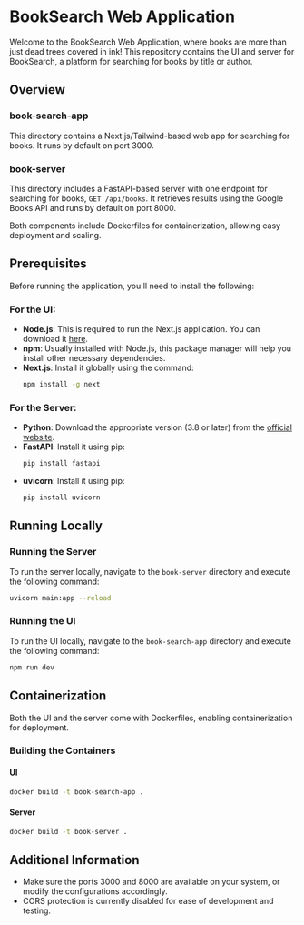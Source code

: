 # BookSearch Web Application

Welcome to the BookSearch Web Application, where books are more than just dead trees covered in ink!  This repository contains the UI and server for BookSearch, a platform for searching for books by title or author.

## Overview

### book-search-app

This directory contains a Next.js/Tailwind-based web app for searching for books. It runs by default on port 3000.

### book-server

This directory includes a FastAPI-based server with one endpoint for searching for books, `GET /api/books`. It retrieves results using the Google Books API and runs by default on port 8000.

Both components include Dockerfiles for containerization, allowing easy deployment and scaling.

## Prerequisites

Before running the application, you'll need to install the following:

### For the UI:

- **Node.js**: This is required to run the Next.js application. You can download it [here](https://nodejs.org/).
- **npm**: Usually installed with Node.js, this package manager will help you install other necessary dependencies.
- **Next.js**: Install it globally using the command:
  ```bash
  npm install -g next
  ```

### For the Server:

- **Python**: Download the appropriate version (3.8 or later) from the [official website](https://www.python.org/downloads/).
- **FastAPI**: Install it using pip:
  ```bash
  pip install fastapi
  ```
- **uvicorn**: Install it using pip:
  ```bash
  pip install uvicorn
  ```

## Running Locally

### Running the Server

To run the server locally, navigate to the `book-server` directory and execute the following command:

```bash
uvicorn main:app --reload
```

### Running the UI

To run the UI locally, navigate to the `book-search-app` directory and execute the following command:

```bash
npm run dev
```

## Containerization

Both the UI and the server come with Dockerfiles, enabling containerization for deployment.

### Building the Containers

#### UI

```bash
docker build -t book-search-app .
```

#### Server

```bash
docker build -t book-server .
```

## Additional Information

- Make sure the ports 3000 and 8000 are available on your system, or modify the configurations accordingly.
- CORS protection is currently disabled for ease of development and testing.
